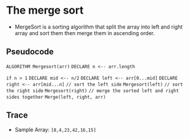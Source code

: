 # The merge sort

- MergeSort is a sorting algorithm that split the array into left and right array and sort them then merge them in ascending order.


## Pseudocode

`ALGORITHM Mergesort(arr)`
    `DECLARE n <-- arr.length`

   `if n > 1`
    `DECLARE mid <-- n/2`
    `DECLARE left <-- arr[0...mid]`
    `DECLARE right <-- arr[mid...n]`
    `// sort the left side`
    `Mergesort(left)`
    `// sort the right side`
    `Mergesort(right)`
    `// merge the sorted left and right sides together`
    `Merge(left, right, arr)`

## Trace

- Sample Array: `[8,4,23,42,16,15]`

